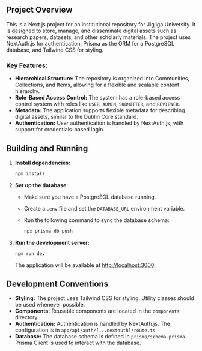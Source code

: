 ## Project Overview

This is a Next.js project for an institutional repository for Jigjiga University. It is designed to store, manage, and disseminate digital assets such as research papers, datasets, and other scholarly materials. The project uses NextAuth.js for authentication, Prisma as the ORM for a PostgreSQL database, and Tailwind CSS for styling.

### Key Features:

*   **Hierarchical Structure:** The repository is organized into Communities, Collections, and Items, allowing for a flexible and scalable content hierarchy.
*   **Role-Based Access Control:** The system has a role-based access control system with roles like `USER`, `ADMIN`, `SUBMITTER`, and `REVIEWER`.
*   **Metadata:** The application supports flexible metadata for describing digital assets, similar to the Dublin Core standard.
*   **Authentication:** User authentication is handled by NextAuth.js, with support for credentials-based login.

## Building and Running

1.  **Install dependencies:**

    ```bash
    npm install
    ```

2.  **Set up the database:**

    *   Make sure you have a PostgreSQL database running.
    *   Create a `.env` file and set the `DATABASE_URL` environment variable.
    *   Run the following command to sync the database schema:

        ```bash
        npx prisma db push
        ```

3.  **Run the development server:**

    ```bash
    npm run dev
    ```

    The application will be available at [http://localhost:3000](http://localhost:3000).

## Development Conventions

*   **Styling:** The project uses Tailwind CSS for styling. Utility classes should be used whenever possible.
*   **Components:** Reusable components are located in the `components` directory.
*   **Authentication:** Authentication is handled by NextAuth.js. The configuration is in `app/api/auth/[...nextauth]/route.ts`.
*   **Database:** The database schema is defined in `prisma/schema.prisma`. Prisma Client is used to interact with the database.
